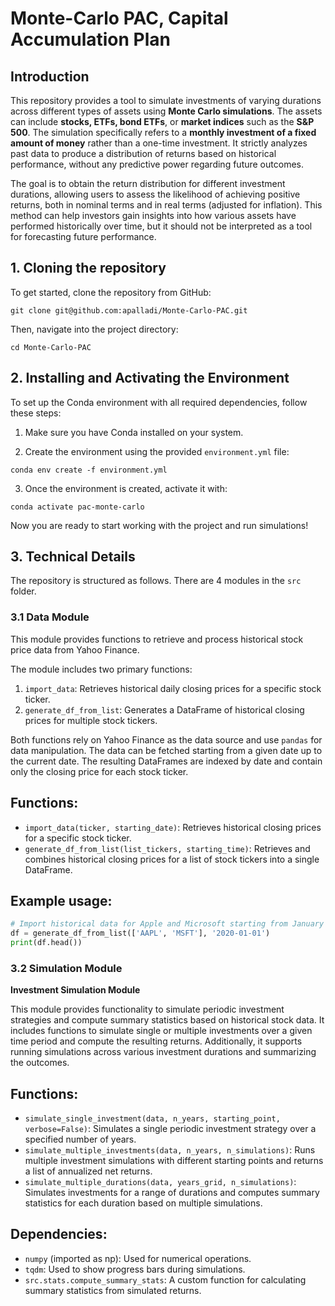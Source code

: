 # Monte-Carlo PAC, Capital Accumulation Plan

## Introduction
This repository provides a tool to simulate investments of varying durations across different types of assets using **Monte Carlo simulations**. The assets can include **stocks, ETFs, bond ETFs**, or **market indices** such as the **S&P 500**. The simulation specifically refers to a **monthly investment of a fixed amount of money** rather than a one-time investment. It strictly analyzes past data to produce a distribution of returns based on historical performance, without any predictive power regarding future outcomes.

The goal is to obtain the return distribution for different investment durations, allowing users to assess the likelihood of achieving positive returns, both in nominal terms and in real terms (adjusted for inflation). This method can help investors gain insights into how various assets have performed historically over time, but it should not be interpreted as a tool for forecasting future performance.

## 1. Cloning the repository
To get started, clone the repository from GitHub:
```
git clone git@github.com:apalladi/Monte-Carlo-PAC.git
```

Then, navigate into the project directory:
```
cd Monte-Carlo-PAC
```

## 2. Installing and Activating the Environment
To set up the Conda environment with all required dependencies, follow these steps:

1. Make sure you have Conda installed on your system.

2. Create the environment using the provided `environment.yml` file:
```
conda env create -f environment.yml
```

3. Once the environment is created, activate it with:
```
conda activate pac-monte-carlo
```

Now you are ready to start working with the project and run simulations!


## 3. Technical Details

The repository is structured as follows. There are 4 modules in the `src` folder.

### 3.1 Data Module

This module provides functions to retrieve and process historical stock price data from Yahoo Finance.

The module includes two primary functions:
1. `import_data`: Retrieves historical daily closing prices for a specific stock ticker.
2. `generate_df_from_list`: Generates a DataFrame of historical closing prices for multiple stock tickers.

Both functions rely on Yahoo Finance as the data source and use `pandas` for data manipulation. The data can be fetched starting from a given date up to the current date. The resulting DataFrames are indexed by date and contain only the closing price for each stock ticker.

**Functions:**
----------
- `import_data(ticker, starting_date)`: Retrieves historical closing prices for a specific stock ticker.
- `generate_df_from_list(list_tickers, starting_time)`: Retrieves and combines historical closing prices for a list of stock tickers into a single DataFrame.

**Example usage:**
--------------
```python
# Import historical data for Apple and Microsoft starting from January 1, 2020
df = generate_df_from_list(['AAPL', 'MSFT'], '2020-01-01')
print(df.head())
```

### 3.2 Simulation Module

**Investment Simulation Module**

This module provides functionality to simulate periodic investment strategies and compute summary statistics based on historical stock data. It includes functions to simulate single or multiple investments over a given time period and compute the resulting returns. Additionally, it supports running simulations across various investment durations and summarizing the outcomes.

**Functions:**
----------
- `simulate_single_investment(data, n_years, starting_point, verbose=False)`: Simulates a single periodic investment strategy over a specified number of years.
- `simulate_multiple_investments(data, n_years, n_simulations)`: Runs multiple investment simulations with different starting points and returns a list of annualized net returns.
- `simulate_multiple_durations(data, years_grid, n_simulations)`: Simulates investments for a range of durations and computes summary statistics for each duration based on multiple simulations.

**Dependencies:**
-------------
- `numpy` (imported as np): Used for numerical operations.
- `tqdm`: Used to show progress bars during simulations.
- `src.stats.compute_summary_stats`: A custom function for calculating summary statistics from simulated returns.

